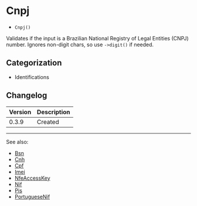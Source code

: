 # Cnpj

- `Cnpj()`

Validates if the input is a Brazilian National Registry of Legal Entities (CNPJ) number.
Ignores non-digit chars, so use `->digit()` if needed.

## Categorization

- Identifications

## Changelog

Version | Description
--------|-------------
  0.3.9 | Created

***
See also:

- [Bsn](Bsn.md)
- [Cnh](Cnh.md)
- [Cpf](Cpf.md)
- [Imei](Imei.md)
- [NfeAccessKey](NfeAccessKey.md)
- [Nif](Nif.md)
- [Pis](Pis.md)
- [PortugueseNif](PortugueseNif.md)
